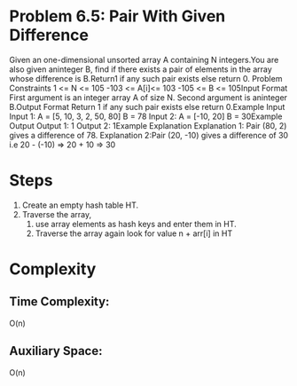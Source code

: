 # Problem 6.5: Pair With Given Difference

Given an one-dimensional unsorted array A containing N integers.You are also given aninteger B, find if there exists a pair of elements in the array whose difference is B.Return1 if any such pair exists else return 0. Problem Constraints 1 <= N <= 105 -103 <= A[i]<= 103 -105 <= B <= 105Input Format First argument is an integer array A of size N. Second argument is aninteger B.Output Format Return 1 if any such pair exists else return 0.Example Input Input 1: A = [5, 10, 3, 2, 50, 80] B = 78 Input 2: A = [-10, 20] B = 30Example Output Output 1: 1 Output 2: 1Example Explanation Explanation 1: Pair (80, 2) gives a difference of 78. Explanation 2:Pair (20, -10) gives a difference of 30 i.e 20 - (-10) => 20 + 10 => 30

# Steps

1. Create an empty hash table HT.
2. Traverse the array,
    1. use array elements as hash keys and enter them in HT.
    2. Traverse the array again look for value n + arr[i] in HT

# Complexity

## Time Complexity:

O(n)

## Auxiliary Space:

O(n)
